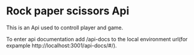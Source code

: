 # Rock paper scissors Api

This is an Api used to controll player and game.

To enter api documentation add /api-docs to the local environment url(for expample http://localhost:3001/api-docs/#/).
